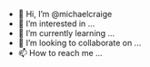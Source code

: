 - 👋 Hi, I’m @michaelcraige
- 👀 I’m interested in ...
- 🌱 I’m currently learning ...
- 💞️ I’m looking to collaborate on ...
- 📫 How to reach me ...

<!---
michaelcraige/michaelcraige is a ✨ special ✨ repository because its `README.md` (this file) appears on your GitHub profile.
You can click the Preview link to take a look at your changes.
--->
